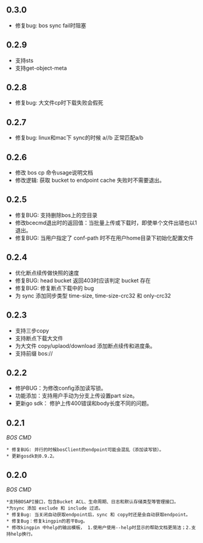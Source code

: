 ## 0.3.0
  * 修复bug: bos sync fail时阻塞
  
## 0.2.9
  * 支持sts
  * 支持get-object-meta
  
## 0.2.8
  * 修复bug: 大文件cp时下载失败会假死
  
## 0.2.7
  * 修复bug: linux和mac下 sync的时候 a//b 正常匹配a/b
  
## 0.2.6
  * 修改 bos cp 命令usage说明文档
  * 修改逻辑: 获取 bucket to endpoint cache 失败时不需要退出。

## 0.2.5 
  * 修复BUG: 支持删除bos上的空目录
  * 修改bcecmd退出时的返回值：当批量上传或下载时，即使单个文件出错也以1退出。
  * 修复BUG: 当用户指定了 conf-path 时不在用户home目录下初始化配置文件

## 0.2.4
  * 优化断点续传做快照的速度
  * 修复BUG: head bucket 返回403时应该判定 bucket 存在
  * 修复BUG: 修复断点下载中的 bug
  * 为 sync 添加同步类型 time-size, time-size-crc32 和 only-crc32

## 0.2.3
  * 支持三步copy
  * 支持断点下载大文件
  * 为大文件 copy/uplaod/download 添加断点续传和进度条。
  * 支持前缀 bos://

## 0.2.2 

  * 修护BUG：为修改config添加读写锁。
  * 功能添加：支持用户手动为分支上传设置part size。
  * 更新go sdk： 修护上传400错误和body长度不同的问题。

## 0.2.1
	
*BOS CMD*

	* 修复BUG: 并行的时候bosClient的endpoint可能会混乱（添加读写锁）。
	* 更新gosdk到0.9.2。

## 0.2.0

*BOS CMD*

	*支持BOSAPI接口，包含Bucket ACL、生命周期、日志和默认存储类型等管理接口。
	*为sync 添加 exclude 和 include 过滤。
	* 修复Bug: 当关闭自动获取endpoint后，sync 和 copy时还是会自动获取endpoint。
	* 修复Bug：修复kingpin的若干Bug。
	* 修改kingpin 中help的输出模板， 1.使用户使用--help时显示的帮助文档更简洁；2.支持help换行。
